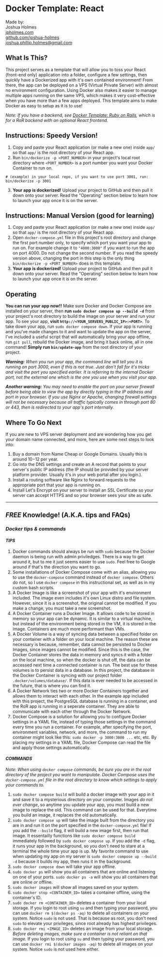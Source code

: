 # Docker Template: React
Made by:<br>
Joshua Holmes<br>
[jpholmes.com](https://www.jpholmes.com)<br>
[github.com/joshua-holmes](https://github.com/joshua-holmes)<br>
[joshua.phillip.holmes@gmail.com](mailto:joshua.phillip.holmes@gmail.com)

## What Is This?
This project serves as a template that will allow you to toss your React (front-end only) application into a folder, configure a few settings, then quickly have a Dockerized app with it's own contained environment! From there, the app can be deployed on a VPS (Virtual Private Server) with almost no environment configuration. Using Docker also makes it easier to manage multiple apps running on the same VPS, which makes it very cost-effective when you have more than a few apps deployed. This template aims to make Docker as easy to setup as it is to use!

*Note: If you have a backend, see [Docker Template: Ruby on Rails](https://github.com/joshua-holmes/docker-template-ruby-on-rails), which is for a RoR backend with an optional React frontend.*

## Instructions: Speedy Version!
1. Copy and paste your React application (or make a new one) inside `app/` so that `app/` is the root directory of your React app.
2. Run `bin/dockerize -p <PORT_NUMBER>` in your project's local root directory where `<PORT_NUMBER>` is a port number you want your Docker Container to run on.
```
# (example) in your local repo, if you want to use port 3001, run:
bin/dockerize -p 3001
```
3. **Your app is dockerized!** Upload your project to GitHub and then pull it down onto your server. Read the "Operating" section below to learn how to launch your app once it is on the server.

## Instructions: Manual Version (good for learning)
1. Copy and paste your React application (or make a new one) inside `app/` so that `app/` is the root directory of your React app.
2. Open `docker-compose.yml` file in this project's root directory and change the first port number only, to specify which port you want your app to run on. For example change it to `"4000:3000"` if you want to run the app on port 4000. Do not change the second number. If you read the speedy version above, changing the port in this step is the only thing `bin/dockerize -p <PORT_NUMBER>` does in this template.
3. **Your app is dockerized!** Upload your project to GitHub and then pull it down onto your server. Read the "Operating" section below to learn how to launch your app once it is on the server.

## Operating
**You can run your app now!!** Make sure Docker and Docker Compose are installed on your server, then **run `sudo docker compose up --build -d`** from your project's root directory to build the image on your server and run your app. To see your app, **visit `http://<YOUR_SERVERS_PUBLIC_IP>:<PORT>`**. To take down your app, run `sudo docker compose down`. If your app is running and you've made changes to it and want to update the app on the server, I've included a useful script that will automatically bring your app offline, run `git pull`, rebuild the Docker image, and bring it back online, all in one command! **Simply run `bin/update-app`** from the root directory of your project.

***Warning:*** *When you run your app, the command line will tell you it is running on port 3000, even if this is not true. Just don't fall for it's tricks and visit the port you specified earlier. It is referring to the internal Docker port, not the external one which is the one you use when you visit your app.*

***Another warning:*** *You may need to enable the port on your server firewall before being able to view the app by directly typing in the IP address and port in your browser. If you use Nginx or Apache, changing firewall settings will not be necessary because all traffic typically comes in through port 80 or 443, then is redirected to your app's port internally.*

## Where To Go Next
If you are new to VPS server deployment and are wondering how you get your domain name connected, and more, here are some next steps to look into:
1. Buy a domain from Name Cheap or Google Domains. Usually this is around $10-$12 per year.
2. Go into the DNS settings and create an A record that points to your server's public IP address (the IP should be provided by your server platform provider. Usually it's in your web portal after you login.).
3. Install a routing software like Nginx to forward requests to the appropriate port that your app is running on.
4. Install Let's Encrypt on your server to install an SSL Certificate so your server can accept HTTPS and so your browser sees your site as safe.

---

## ***FREE*** Knowledge! (A.K.A. tips and FAQs)

### _Docker tips & commands_
#### _TIPS_
1. Docker commands should always be run with `sudo` because the Docker daemon is being run with admin priviledges. There is a way to get around it, but to me it just seems easier to use `sudo`. Feel free to Google around if that's the direction you want to go.
2. Some installations of Docker Compose come with an alias, allowing you to use the `docker-compose` command instead of `docker compose`. Others do not, so I use `docker compose` in this instructional set, as well as in my custom bash scripts.
3. A Docker Image is like a screenshot of your app with it's environment included. The image even includes it's own Linux distro and file system. However, since it is a screenshot, the original cannot be modified. If you make a change, you must take a new screenshot.
4. A Docker Container runs a Docker Image. It allows code to be stored in memory so your app can be dynamic. It is similar to a virtual machine, but instead of the environment being stored in the VM, it is stored in the image. Containers are much more performant than VMs.
5. A Docker Volume is a way of syncing data between a specified folder on your container with a folder on your local machine. The reason these are necessary is because, remember, data cannot be persisted to Docker Images, since images cannot be modified. Since this is the case, the Docker Container stores the data in memory and syncs it with a folder on the local machine, so when the docker is shut off, the data can be accessed next time a connected container is run. The best use for these volumes is to persist data in a database. In this project, the database in the Docker Container is syncing with our project folder `.docker/volumes/database/`. If this data is ever needed to be accessed in the future, that is where you can find it.
6. A Docker Network ties two or more Docker Containers together and allows them to interact with each other. In the example app included with this project, the PostgreSQL database is running in a container, and the RoR app is running in a seperate container. They are able to communicate with each other through the Docker Network.
7. Docker Compose is a solution for allowing you to configure Docker settings in a YAML file, instead of typing those settings in the command every time you run a container. For example, after specifying the port, environment variables, network, and more, the command to run my container might look like this: `sudo docker -p 3000:3000 ...` etc, etc. By placing my settings in a YAML file, Docker Compose can read the file and apply those settings automatically.
#### _COMMANDS_
_Note: When using `docker compose` commands, be sure you are in the root directory of the project you want to manipulate. Docker Compose uses the `docker-compose.yml` file in the root directory to know which settings to apply your commands to._
1. `sudo docker compose build` will build a docker image with your app in it and save it to a mysterious directory on your computer. Images _do not ever change_, so anytime you update your app, you must build a new image to replace the old. This command can be used for that. Everytime you build an image, it replaces the old automatically.
2. `sudo docker compose up` will take the image built from the directory you are in and run it on the port specified in the `docker-compose.yml` file! If you add the `--build` flag, it will build a new image first, then run that image. It essentailly functions like `sudo docker compose build` immediately followed by `sudo docker compose up`. If you add the `-d` flag, it runs your app in the background, so you don't need to stare at a terminal the whole time your app is up. My favorite command to use when updating my app on my server is `sudo docker compose up --build -d` because it builds my app, then runs it in the background.
3. `sudo docker compose down` will take your app offline.
4. `sudo docker ps` will show you all containers that are online and listening on one of your ports. `sudo docker ps -a` will show you all containers that are online _or_ offline.
5. `sudo docker images` will show all images saved on your system.
6. `sudo docker stop <CONTAINER_ID>` takes a container offline, using the container's ID.
7. `sudo docker rm <CONTAINER_ID>` deletes a container from your local storage. If you login to root using `su` and then typing your password, you can use `docker rm $(docker ps -aq)` to delete all containers on your system. Notice `sudo` is not used. That is because as root, you don't need `sudo` to elevate your privileges, since root already has highest privileges.
8. `sudo docker rmi <IMAGE_ID>` deletes an image from your local storage. _Before deleting images, make sure a container is not reliant on that image._ If you login to root using `su` and then typing your password, you can use `docker rmi $(docker images -aq)` to delete all images on your system. Notice `sudo` is not used here either.